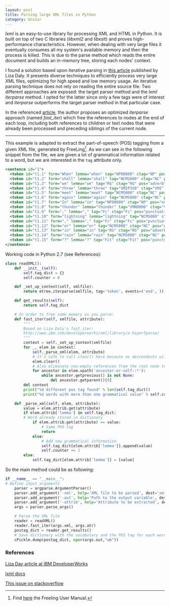 ```yaml
---
layout: post
title: Parsing large XML files in Python
category: Unizar
---
```


*lxml* is an easy-to-use library for processing XML and HTML in Python. It is built on top of two C libraries (*libxml2* and *libxslt*) and proves high-performance characteristics. However, when dealing with very large files it eventually consumes all my system's available memory and then the process is killed. This is due to the parse method which reads the entire document and builds an in-memory tree, storing each nodes' context. 

I found a solution based upon iterative parsing in [this article](https://www.ibm.com/developerworks/xml/library/x-hiperfparse/) published by Liza Daly. It presents diverse techniques to efficiently process very large XML files, optimizing for high speed and low memory usage. An iterative parsing technique does not rely on reading the entire source file. Two different approaches are exposed: the target parser method and the *lxml iterparse* method. I opted for the latter since only a few tags were of interest and *iterparse* outperforms the target parser method in that particular case. 

In the referenced [article](https://www.ibm.com/developerworks/xml/library/x-hiperfparse/), the author proposes an optimized *iterparse* approach (named *fast_iter*) which free the references to nodes at the end of each loop, including both references to children or text nodes that were already been processed and preceding siblings of the current node.

---

This example is adapted to extract the part-of-speech (POS) tagging from a given XML file, generated by FreeLing[^fn-sample_footnote]. As we can see in the following snippet from the file, we are given a lot of grammatical information related to a word, but we are interested in the `tag` attribute only. 

```xml
<sentence id="1">
  <token id="t1.1" form="When" lemma="when" tag="NP00000" ctag="NP" pos="noun" type="proper" ></token>
  <token id="t1.2" form="shall" lemma="shall" tag="NCMS000" ctag="NC" pos="noun" type="common" gen="masculine" num="singular" ></token>
  <token id="t1.3" form="we" lemma="we" tag="RG" ctag="RG" pos="adverb" type="general" ></token>
  <token id="t1.4" form="three" lemma="three" tag="VMIP3S0" ctag="VMI" pos="verb" type="main" mood="indicative" tense="present" person="3" num="singular" ></token>
  <token id="t1.5" form="meet" lemma="meet" tag="NCMS000" ctag="NC" pos="noun" type="common" gen="masculine" num="singular" ></token>
  <token id="t1.6" form="again" lemma="again" tag="NCMS000" ctag="NC" pos="noun" type="common" gen="masculine" num="singular" ></token>
  <token id="t1.7" form="In" lemma="in" tag="NP00000" ctag="NP" pos="noun" type="proper" ></token>
  <token id="t1.8" form="thunder" lemma="thunder" tag="VMN0000" ctag="VMN" pos="verb" type="main" mood="infinitive" ></token>
  <token id="t1.9" form="," lemma="," tag="Fc" ctag="Fc" pos="punctuation" type="comma" ></token>
  <token id="t1.10" form="lightning" lemma="lightning" tag="NCMS000" ctag="NC" pos="noun" type="common" gen="masculine" num="singular" ></token>
  <token id="t1.11" form="," lemma="," tag="Fc" ctag="Fc" pos="punctuation" type="comma" ></token>
  <token id="t1.12" form="or" lemma="or" tag="NCMS000" ctag="NC" pos="noun" type="common" gen="masculine" num="singular" ></token>
  <token id="t1.13" form="in" lemma="in" tag="RG" ctag="RG" pos="adverb" type="general" ></token>
  <token id="t1.14" form="rain" lemma="rain" tag="NCMS000" ctag="NC" pos="noun" type="common" gen="masculine" num="singular" ></token>
  <token id="t1.15" form="?" lemma="?" tag="Fit" ctag="Fit" pos="punctuation" type="questionmark" punctenclose="close" ></token>
</sentence>
```

Working code in Python 2.7 (see References):

```python
class readXML():
    def __init__(self):
        self.tag_dict = {}
        self.counter = 0

    def _set_up_context(self, xmlfile):
        return etree.iterparse(xmlfile, tag='token', events=('end', ))

    def get_results(self):
        return self.tag_dict

    # In order to free some memory as you parse:
    def fast_iter(self, xmlfile, attribute):
        """
        Based on Liza Daly's fast_iter:
        http://www.ibm.com/developerworks/xml/library/x-hiperfparse/
        """
        context = self._set_up_context(xmlfile)
        for _, elem in context:
            self._parse_xml(elem, attribute)
            # It's safe to call clear() here because no descendants will be accessed
            elem.clear()
            # Also eliminate now-empty references from the root node to elem
            for ancestor in elem.xpath('ancestor-or-self::*'):
                while ancestor.getprevious() is not None:
                    del ancestor.getparent()[0]
        del context
        print("%d different pos tag found" % len(self.tag_dict))
        print("%d words with more than one grammatical value" % self.counter)

    def _parse_xml(self, elem, attribute):
        value = elem.attrib.get(attribute)
        if elem.attrib['lemma'] in self.tag_dict: 
        # Word already stored in dictionary
            if elem.attrib.get(attribute) == value: 
            	# Same POS tag
                return
            else:
            	# Add new grammatical information
                self.tag_dict[elem.attrib['lemma']].append(value)  
                self.counter += 1
        else:
            self.tag_dict[elem.attrib['lemma']] = [value]
```

So the main method could be as following:

```python
if __name__ == "__main__":
# Define input arguments
    parser = argparse.ArgumentParser()
    parser.add_argument('-xml', help='XML file to be parsed', dest='xml', required=True)
    parser.add_argument('-out', help='Path to the output variable', dest='out', required=True)
    parser.add_argument('-attrib', help='Attribute to be extracted', dest='atr', default='tag')
    args = parser.parse_args()

    # Parse the XML file
    reader = readXML()
    reader.fast_iter(args.xml, args.atr)
    postag_dict = reader.get_results()
    # Save dictionary with the vocabulary and the POS tag for each word 
    cPickle.dump(postag_dict, open(args.out,"wb"))
```

### References
[Liza Day article at IBM DeveloperWorks](https://www.ibm.com/developerworks/xml/library/x-hiperfparse)

[lxml docs](http://lxml.de/parsing.html#modifying-the-tree)

[This issue on stackoverflow](https://stackoverflow.com/questions/12160418/why-is-lxml-etree-iterparse-eating-up-all-my-memory)

[^fn-sample_footnote]: Find [here](https://talp-upc.gitbooks.io/freeling-user-manual/content/index.html) the Freeling User Manual.
